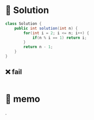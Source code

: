 # 📕 Solution

```java
class Solution {
    public int solution(int n) {
        for(int i = 2; i <= n; i++) {
            if(n % i == 1) return i;
        }
        return n - 1;
    }
}
```

## ❌ fail

```java

```

# 📑 memo

.

